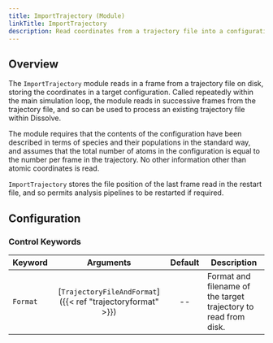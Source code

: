 ```yaml
---
title: ImportTrajectory (Module)
linkTitle: ImportTrajectory
description: Read coordinates from a trajectory file into a configuration
---
```


## Overview

The `ImportTrajectory` module reads in a frame from a trajectory file on disk, storing the coordinates in a target configuration. Called repeatedly within the main simulation loop, the module reads in successive frames from the trajectory file, and so can be used to process an existing trajectory file within Dissolve.

The module requires that the contents of the configuration have been described in terms of species and their populations in the standard way, and assumes that the total number of atoms in the configuration is equal to the number per frame in the trajectory. No other information other than atomic coordinates is read.

`ImportTrajectory` stores the file position of the last frame read in the restart file, and so permits analysis pipelines to be restarted if required.

## Configuration

### Control Keywords

|Keyword|Arguments|Default|Description|
|:------|:--:|:-----:|-----------|
|`Format`|[`TrajectoryFileAndFormat`]({{< ref "trajectoryformat" >}})|--|Format and filename of the target trajectory to read from disk.|
